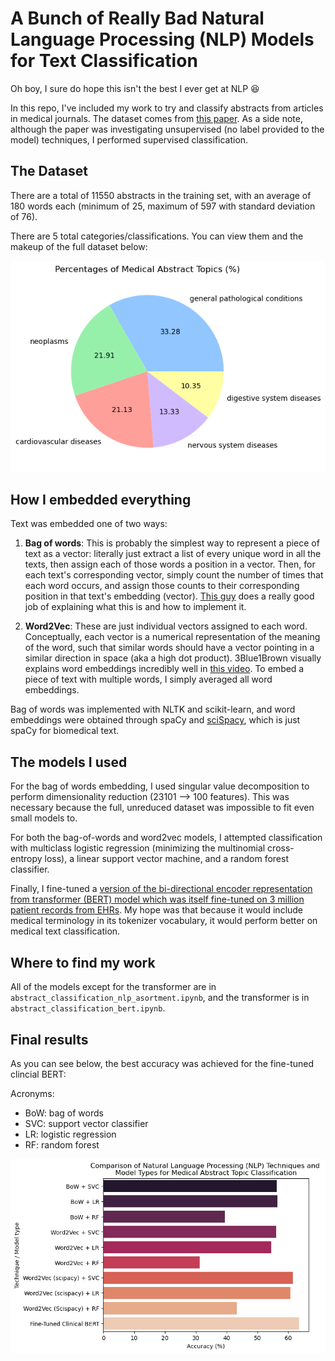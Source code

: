 # A Bunch of Really Bad Natural Language Processing (NLP) Models for Text Classification

Oh boy, I sure do hope this isn't the best I ever get at NLP :satisfied:

In this repo, I've included my work to try and classify abstracts from articles in medical journals. The dataset comes from [this paper](https://dl.acm.org/doi/10.1145/3582768.3582795). As a side note, although the paper was investigating unsupervised (no label provided to the model) techniques, I performed supervised classification.

## The Dataset

There are a total of 11550 abstracts in the training set, with an average of 180 words each (minimum of 25, maximum of 597 with standard deviation of 76).

There are 5 total categories/classifications. You can view them and the makeup of the full dataset below:

![abstract class proportions](images/percentages_of_medical_abstracts.png)

## How I embedded everything

Text was embedded one of two ways:

1. **Bag of words**: This is probably the simplest way to represent a piece of text as a vector: literally just extract a list of every unique word in all the texts, then assign each of those words a position in a vector. Then, for each text's corresponding vector, simply count the number of times that each word occurs, and assign those counts to their corresponding position in that text's embedding (vector). [This guy](https://www.youtube.com/watch?v=M7SWr5xObkA&t=188s) does a really good job of explaining what this is and how to implement it.

2. **Word2Vec**: These are just individual vectors assigned to each word. Conceptually, each vector is a numerical representation of the meaning of the word, such that similar words should have a vector pointing in a similar direction in space (aka a high dot product). 3Blue1Brown visually explains word embeddings incredibly well in [this video](https://www.youtube.com/watch?v=wjZofJX0v4M=759s). To embed a piece of text with multiple words, I simply averaged all word embeddings. 

Bag of words was implemented with NLTK and scikit-learn, and word embeddings were obtained through spaCy and [sciSpacy](https://allenai.github.io/scispacy/), which is just spaCy for biomedical text.

## The models I used

For the bag of words embedding, I used singular value decomposition to perform dimensionality reduction (23101 --> 100 features). This was necessary because the full, unreduced dataset was impossible to fit even small models to. 

For both the bag-of-words and word2vec models, I attempted classification with multiclass logistic regression (minimizing the multinomial cross-entropy loss), a linear support vector machine, and a random forest classifier. 

Finally, I fine-tuned a [version of the bi-directional encoder representation from transformer (BERT) model which was itself fine-tuned on 3 million patient records from EHRs](https://huggingface.co/medicalai/ClinicalBERT). My hope was that because it would include medical terminology in its tokenizer vocabulary, it would perform better on medical text classification.

## Where to find my work

All of the models except for the transformer are in `abstract_classification_nlp_asortment.ipynb`, and the transformer is in `abstract_classification_bert.ipynb`.

## Final results

As you can see below, the best accuracy was achieved for the fine-tuned clincial BERT:

Acronyms:
- BoW: bag of words
- SVC: support vector classifier
- LR: logistic regression
- RF: random forest

![final results](images/final_comparison.png)